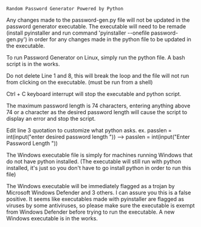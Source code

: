     Random Password Generator Powered by Python

Any changes made to the password-gen.py file will not be updated in the password generator executable. The executable will need to be remade (install pyinstaller and run command 'pyinstaller  --onefile  password-gen.py') in order for any changes made in the python file to be updated in the executable.

To run Password Generator on Linux, simply run the python file. A bash script is in the works.

Do not delete Line 1 and 8, this will break the loop and the file will not run from clicking on the executable. (must be run from a shell)

Ctrl + C keyboard interrupt will stop the executable and python script.

The maximum password length is 74 characters, entering anything above 74 or a character as the desired password length will cause the script to display an error and stop the script.

Edit line 3 quotation to customize what python asks.      ex. passlen = int(input("enter desired password length  "))   -->    passlen = int(input("Enter Password Length   "))

The Windows executable file is simply for machines running Windows that do not have python installed. (The executable will still run with python installed, it's just so you don't have to go install python in order to run this file)

The Windows executable will be immediately flagged as a trojan by Microsoft Windows Defender and 3 others. I can assure you this is a false positive. It seems like executables made with pyinstaller are flagged as viruses by some antiviruses, so please make sure the executable is exempt from Windows Defender before trying to run the executable. A new Windows executable is in the works.
